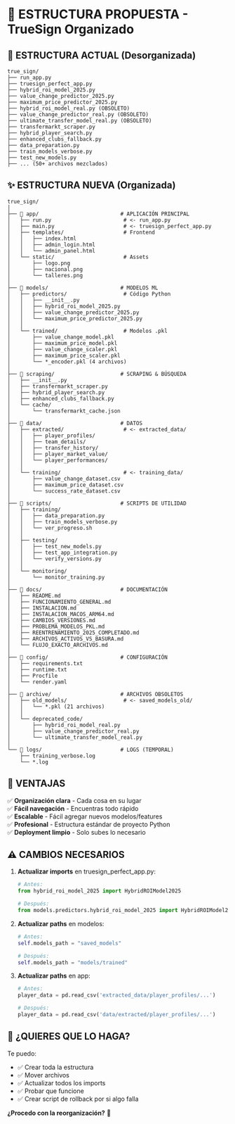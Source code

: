 # 📁 ESTRUCTURA PROPUESTA - TrueSign Organizado

## 🎯 ESTRUCTURA ACTUAL (Desorganizada)

```
true_sign/
├── run_app.py
├── truesign_perfect_app.py
├── hybrid_roi_model_2025.py
├── value_change_predictor_2025.py
├── maximum_price_predictor_2025.py
├── hybrid_roi_model_real.py (OBSOLETO)
├── value_change_predictor_real.py (OBSOLETO)
├── ultimate_transfer_model_real.py (OBSOLETO)
├── transfermarkt_scraper.py
├── hybrid_player_search.py
├── enhanced_clubs_fallback.py
├── data_preparation.py
├── train_models_verbose.py
├── test_new_models.py
├── ... (50+ archivos mezclados)
```

## ✨ ESTRUCTURA NUEVA (Organizada)

```
true_sign/
│
├── 📁 app/                          # APLICACIÓN PRINCIPAL
│   ├── run.py                       # <- run_app.py
│   ├── main.py                      # <- truesign_perfect_app.py
│   ├── templates/                   # Frontend
│   │   ├── index.html
│   │   ├── admin_login.html
│   │   └── admin_panel.html
│   └── static/                      # Assets
│       ├── logo.png
│       ├── nacional.png
│       └── talleres.png
│
├── 📁 models/                       # MODELOS ML
│   ├── predictors/                  # Código Python
│   │   ├── __init__.py
│   │   ├── hybrid_roi_model_2025.py
│   │   ├── value_change_predictor_2025.py
│   │   └── maximum_price_predictor_2025.py
│   │
│   └── trained/                     # Modelos .pkl
│       ├── value_change_model.pkl
│       ├── maximum_price_model.pkl
│       ├── value_change_scaler.pkl
│       ├── maximum_price_scaler.pkl
│       └── *_encoder.pkl (4 archivos)
│
├── 📁 scraping/                     # SCRAPING & BÚSQUEDA
│   ├── __init__.py
│   ├── transfermarkt_scraper.py
│   ├── hybrid_player_search.py
│   ├── enhanced_clubs_fallback.py
│   └── cache/
│       └── transfermarkt_cache.json
│
├── 📁 data/                         # DATOS
│   ├── extracted/                   # <- extracted_data/
│   │   ├── player_profiles/
│   │   ├── team_details/
│   │   ├── transfer_history/
│   │   ├── player_market_value/
│   │   └── player_performances/
│   │
│   └── training/                    # <- training_data/
│       ├── value_change_dataset.csv
│       ├── maximum_price_dataset.csv
│       └── success_rate_dataset.csv
│
├── 📁 scripts/                      # SCRIPTS DE UTILIDAD
│   ├── training/
│   │   ├── data_preparation.py
│   │   ├── train_models_verbose.py
│   │   └── ver_progreso.sh
│   │
│   ├── testing/
│   │   ├── test_new_models.py
│   │   ├── test_app_integration.py
│   │   └── verify_versions.py
│   │
│   └── monitoring/
│       └── monitor_training.py
│
├── 📁 docs/                         # DOCUMENTACIÓN
│   ├── README.md
│   ├── FUNCIONAMIENTO_GENERAL.md
│   ├── INSTALACION.md
│   ├── INSTALACION_MACOS_ARM64.md
│   ├── CAMBIOS_VERSIONES.md
│   ├── PROBLEMA_MODELOS_PKL.md
│   ├── REENTRENAMIENTO_2025_COMPLETADO.md
│   ├── ARCHIVOS_ACTIVOS_VS_BASURA.md
│   └── FLUJO_EXACTO_ARCHIVOS.md
│
├── 📁 config/                       # CONFIGURACIÓN
│   ├── requirements.txt
│   ├── runtime.txt
│   ├── Procfile
│   └── render.yaml
│
├── 📁 archive/                      # ARCHIVOS OBSOLETOS
│   ├── old_models/                  # <- saved_models_old/
│   │   └── *.pkl (21 archivos)
│   │
│   └── deprecated_code/
│       ├── hybrid_roi_model_real.py
│       ├── value_change_predictor_real.py
│       └── ultimate_transfer_model_real.py
│
└── 📁 logs/                         # LOGS (TEMPORAL)
    ├── training_verbose.log
    └── *.log
```

## 🚀 VENTAJAS

✅ **Organización clara** - Cada cosa en su lugar  
✅ **Fácil navegación** - Encuentras todo rápido  
✅ **Escalable** - Fácil agregar nuevos modelos/features  
✅ **Profesional** - Estructura estándar de proyecto Python  
✅ **Deployment limpio** - Solo subes lo necesario

## ⚠️ CAMBIOS NECESARIOS

1. **Actualizar imports** en truesign_perfect_app.py:

   ```python
   # Antes:
   from hybrid_roi_model_2025 import HybridROIModel2025

   # Después:
   from models.predictors.hybrid_roi_model_2025 import HybridROIModel2025
   ```

2. **Actualizar paths** en modelos:

   ```python
   # Antes:
   self.models_path = "saved_models"

   # Después:
   self.models_path = "models/trained"
   ```

3. **Actualizar paths** en app:

   ```python
   # Antes:
   player_data = pd.read_csv('extracted_data/player_profiles/...')

   # Después:
   player_data = pd.read_csv('data/extracted/player_profiles/...')
   ```

## 🤔 ¿QUIERES QUE LO HAGA?

Te puedo:

- ✅ Crear toda la estructura
- ✅ Mover archivos
- ✅ Actualizar todos los imports
- ✅ Probar que funcione
- ✅ Crear script de rollback por si algo falla

**¿Procedo con la reorganización?** 🎯
